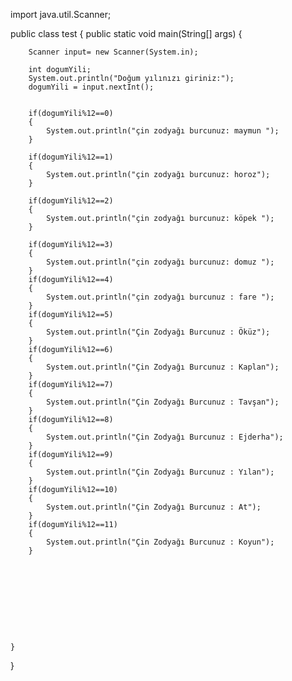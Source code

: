 
import java.util.Scanner;

public class test {
    public static void main(String[] args) {

        Scanner input= new Scanner(System.in);

        int dogumYili;
        System.out.println("Doğum yılınızı giriniz:");
        dogumYili = input.nextInt();


        if(dogumYili%12==0)
        {
            System.out.println("çin zodyağı burcunuz: maymun ");
        }

        if(dogumYili%12==1)
        {
            System.out.println("çin zodyağı burcunuz: horoz");
        }

        if(dogumYili%12==2)
        {
            System.out.println("çin zodyağı burcunuz: köpek ");
        }

        if(dogumYili%12==3)
        {
            System.out.println("çin zodyağı burcunuz: domuz ");
        }
        if(dogumYili%12==4)
        {
            System.out.println("çin zodyağı burcunuz : fare ");
        }
        if(dogumYili%12==5)
        {
            System.out.println("Çin Zodyağı Burcunuz : Öküz");
        }
        if(dogumYili%12==6)
        {
            System.out.println("Çin Zodyağı Burcunuz : Kaplan");
        }
        if(dogumYili%12==7)
        {
            System.out.println("Çin Zodyağı Burcunuz : Tavşan");
        }
        if(dogumYili%12==8)
        {
            System.out.println("Çin Zodyağı Burcunuz : Ejderha");
        }
        if(dogumYili%12==9)
        {
            System.out.println("Çin Zodyağı Burcunuz : Yılan");
        }
        if(dogumYili%12==10)
        {
            System.out.println("Çin Zodyağı Burcunuz : At");
        }
        if(dogumYili%12==11)
        {
            System.out.println("Çin Zodyağı Burcunuz : Koyun");
        }










    }
}




